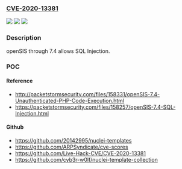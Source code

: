 ### [CVE-2020-13381](https://cve.mitre.org/cgi-bin/cvename.cgi?name=CVE-2020-13381)
![](https://img.shields.io/static/v1?label=Product&message=n%2Fa&color=blue)
![](https://img.shields.io/static/v1?label=Version&message=n%2Fa%20&color=brightgreen)
![](https://img.shields.io/static/v1?label=Vulnerability&message=n%2Fa&color=brightgreen)

### Description

openSIS through 7.4 allows SQL Injection.

### POC

#### Reference
- http://packetstormsecurity.com/files/158331/openSIS-7.4-Unauthenticated-PHP-Code-Execution.html
- https://packetstormsecurity.com/files/158257/openSIS-7.4-SQL-Injection.html

#### Github
- https://github.com/20142995/nuclei-templates
- https://github.com/ARPSyndicate/cve-scores
- https://github.com/Live-Hack-CVE/CVE-2020-13381
- https://github.com/cyb3r-w0lf/nuclei-template-collection

